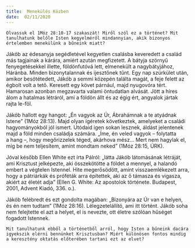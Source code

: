 ```yaml
---
title:  Menekülés Közben
date:  02/11/2020
---
```


`Olvassuk el 1Móz 28:10-17 szakaszát! Miről szól ez a történet? Mit tanulhatunk belőle Isten kegyelméről mindannyian, akik bizonyos értelemben menekülünk a bűneink miatt?`

Jákób az édesanyja segédletével kegyetlen csalásba keveredett a család más tagjainak a kárára, amiért azután megfizetett. A bátyja szörnyű fenyegetésekkel illette, földönfutóvá lett, elmenekült a nagybátyjához, Háránba. Minden bizonytalannak és ijesztőnek tűnt. Egy nap szürkület után, amikor besötétedett, Jákób a semmi közepén találta magát, a feje felett az égbolt volt a tető. Keresett egy követ párnául, majd nyugovóra tért. Hamarosan azonban megzavarta valami öntudatlan alvását. Jött a híres álom a hatalmas létráról, ami a földön állt és az égig ért, angyalok jártak rajta le-föl.

Jákób hallott egy hangot: „Én vagyok az Úr, Ábrahámnak a te atyádnak Istene” (1Móz 28:13). Majd olyan ígéretek következtek, amelyeket a családi hagyományokból jól ismert. Utódaid igen sokan lesznek, áldást jelentenek majd a föld minden családja számára. „Íme, én veled vagyok – folytatta a hang –, hogy megőrizzelek téged, akárhova mész… Mert nem hagylak el, míg be nem teljesítem, amint mondtam neked” (1Móz 28:15, ÚRK).

Jóval később Ellen White ezt írta Pálról: „látta Jákób látomásának létráját, ami Krisztust jelképezte, aki összekötötte a földet a mennyel, a halandó embert a végtelen Istennel. Hite megerősödött, amint visszaemlékezett arra, hogy a pátriárkák és próféták arra építettek, aki az ő támasza és vigasza, akiért az életét adja” (Ellen G. White: Az apostolok története. Budapest, 2001, Advent Kiadó, 336. o.).

Jákób felébredt és ezt gondolta magában: „Bizonyára az Úr van e helyen, és én nem tudtam” (1Móz 28:16). Lélegzetelállító, ami itt történt. Jákób soha nem felejtette el azt a helyet, el is nevezte, ott életre szólóan hűséget fogadott Istennek.

`Mit tanulhatunk ebből a történetből arról, hogy Isten a bűneink dacára igyekszik elérni bennünket Krisztusban? Miért különösen fontos mindig a keresztény oktatás előterében tartani ezt az elvet?`